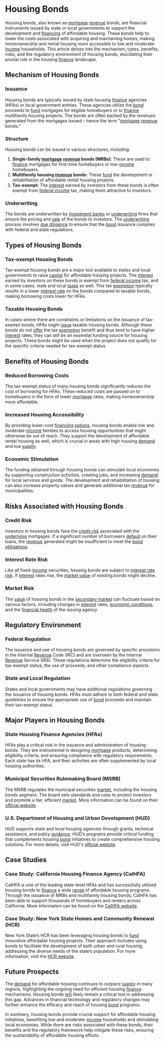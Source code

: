 # Housing Bonds

Housing bonds, also known as [mortgage](../m/mortgage.md) [revenue](../r/revenue.md) bonds, are financial instruments issued by state or local governments to support the development and [financing](../f/financing.md) of affordable housing. These bonds help to lower the costs associated with acquiring and maintaining homes, making homeownership and rental housing more accessible to low and moderate-[income](../i/income.md) households. This article delves into the mechanism, types, benefits, risks, and the regulatory environment of housing bonds, elucidating their pivotal role in the housing [finance](../f/finance.md) landscape.

## Mechanism of Housing Bonds

### Issuance

Housing bonds are typically issued by state housing [finance](../f/finance.md) agencies (HFAs) or local government entities. These agencies utilize the [bond](../b/bond.md) proceeds to [fund](../f/fund.md) mortgages for eligible homebuyers or to [finance](../f/finance.md) multifamily housing projects. The bonds are often backed by the revenues generated from the mortgages issued – hence the term "[mortgage](../m/mortgage.md) [revenue](../r/revenue.md) bonds."

### Structure

Housing bonds can be issued in various structures, including:

1. **Single-family [mortgage](../m/mortgage.md) [revenue](../r/revenue.md) bonds (MRBs)**: These are used to [finance](../f/finance.md) mortgages for first-time homebuyers or low-[income](../i/income.md) homebuyers.
2. **Multifamily housing [revenue](../r/revenue.md) bonds**: These [fund](../f/fund.md) the development or rehabilitation of affordable rental housing projects.
3. **Tax-exempt**: The [interest](../i/interest.md) earned by investors from these bonds is often exempt from [federal income](../f/federal_income.md) tax, making them attractive to investors.

### Underwriting

The bonds are underwritten by [investment banks](../i/investment_bank_(ib).md) or [underwriting](../u/underwriting.md) firms that ensure the pricing and [sale](../s/sale.md) of the bonds to investors. The [underwriting](../u/underwriting.md) process involves [due diligence](../d/due_diligence.md) to ensure that the [bond](../b/bond.md) issuance complies with federal and state regulations.

## Types of Housing Bonds

### Tax-exempt Housing Bonds

Tax-exempt housing bonds are a major tool available to states and local governments to raise [capital](../c/capital.md) for affordable housing projects. The [interest](../i/interest.md) earned by investors on these bonds is exempt from [federal income](../f/federal_income.md) tax, and in some cases, state and local [taxes](../t/taxes.md) as well. This tax [exemption](../e/exemption.md) typically results in a lower [interest rate](../i/interest_rate.md) on the bonds compared to taxable bonds, making borrowing costs lower for HFAs.

### Taxable Housing Bonds

In cases where there are constraints or limitations on the issuance of tax-exempt bonds, HFAs might [issue](../i/issue.md) taxable housing bonds. Although these bonds do not [offer](../o/offer.md) the tax [exemption](../e/exemption.md) benefit and thus tend to have higher [interest](../i/interest.md) rates, they can still be an essential funding source for housing projects. These bonds might be used when the project does not qualify for the specific criteria needed for tax-exempt status.

## Benefits of Housing Bonds

### Reduced Borrowing Costs

The tax-exempt status of many housing bonds significantly reduces the cost of borrowing for HFAs. These reduced costs are passed on to homebuyers in the form of lower [mortgage](../m/mortgage.md) rates, making homeownership more affordable.

### Increased Housing Accessibility

By providing lower-cost [financing](../f/financing.md) [options](../o/options.md), housing bonds enable low and moderate-[income](../i/income.md) families to access housing opportunities that might otherwise be out of reach. They support the development of affordable rental housing as well, which is crucial in areas with high housing [demand](../d/demand.md) and low [supply](../s/supply.md).

### Economic Stimulation

The funding obtained through housing bonds can stimulate local economies by supporting construction activities, creating jobs, and increasing [demand](../d/demand.md) for local services and goods. The development and rehabilitation of housing can also increase property values and generate additional tax [revenue](../r/revenue.md) for municipalities.

## Risks Associated with Housing Bonds

### Credit Risk

Investors in housing bonds face the [credit risk](../c/credit_risk.md) associated with the [underlying](../u/underlying.md) mortgages. If a significant number of borrowers [default](../d/default.md) on their loans, the [revenue](../r/revenue.md) generated might be insufficient to meet the [bond](../b/bond.md) [obligations](../o/obligation.md).

### Interest Rate Risk

Like all fixed-[income](../i/income.md) securities, housing bonds are subject to [interest rate risk](../i/interest_rate_risk.md). If [interest](../i/interest.md) rates rise, the [market value](../m/market_value.md) of existing bonds might decline.

### Market Risk

The [value](../v/value.md) of housing bonds in the [secondary market](../s/secondary_market.md) can fluctuate based on various factors, including changes in [interest](../i/interest.md) rates, [economic conditions](../e/economic_conditions.md), and the [financial health](../f/financial_health.md) of the issuing agency.

## Regulatory Environment

### Federal Regulation

The issuance and use of housing bonds are governed by specific provisions in the Internal [Revenue](../r/revenue.md) Code (IRC) and are overseen by the Internal [Revenue](../r/revenue.md) Service (IRS). These regulations determine the eligibility criteria for tax-exempt status, the use of proceeds, and other compliance aspects.

### State and Local Regulation

States and local governments may have additional regulations governing the issuance of housing bonds. HFAs must adhere to both federal and state guidelines to ensure the appropriate use of [bond](../b/bond.md) proceeds and maintain their tax-exempt status.

## Major Players in Housing Bonds

### State Housing Finance Agencies (HFAs)

HFAs play a critical role in the issuance and administration of housing bonds. They are instrumental in designing [mortgage](../m/mortgage.md) products, determining eligibility criteria, and ensuring compliance with regulatory requirements. Each state has its HFA, and their activities are often supplemented by local housing authorities.

### Municipal Securities Rulemaking Board (MSRB)

The MSRB regulates the municipal securities [market](../m/market.md), including the housing bonds segment. The board sets standards and rules to protect investors and promote a fair, efficient [market](../m/market.md). More information can be found on their [official website](https://www.msrb.org).

### U.S. Department of Housing and Urban Development (HUD)

HUD supports state and local housing agencies through grants, technical assistance, and policy [guidance](../g/guidance.md). HUD’s programs provide critical funding that complements housing [bond](../b/bond.md) initiatives to create comprehensive housing solutions. For more details, visit HUD's [official website](https://www.hud.gov).

## Case Studies

### Case Study: California Housing Finance Agency (CalHFA)

CalHFA is one of the leading state-level HFAs and has successfully utilized housing bonds to [finance](../f/finance.md) a wide [range](../r/range.md) of affordable housing programs. Through the issuance of MRBs and multifamily housing bonds, CalHFA has been able to support thousands of homebuyers and renters across California. More information can be found on the [CalHFA website](https://www.calhfa.ca.gov).

### Case Study: New York State Homes and Community Renewal (HCR)

New York State’s HCR has been leveraging housing bonds to [fund](../f/fund.md) innovative affordable housing projects. Their approach includes using bonds to facilitate the development of both urban and rural housing, addressing the diverse needs of the state’s population. For more information, visit the [HCR website](https://hcr.ny.gov).

## Future Prospects

The [demand](../d/demand.md) for affordable housing continues to outpace [supply](../s/supply.md) in many regions, highlighting the ongoing need for efficient housing [finance](../f/finance.md) mechanisms. Housing bonds [will](../w/will.md) likely remain a critical tool in addressing this gap. Advances in financial technology and regulatory changes may further enhance the efficacy and reach of housing [bond](../b/bond.md) programs.

In summary, housing bonds provide crucial support for affordable housing initiatives, benefiting low and moderate-[income](../i/income.md) households and stimulating local economies. While there are risks associated with these bonds, their benefits and the regulatory framework help mitigate these risks, ensuring the sustainability of affordable housing efforts.